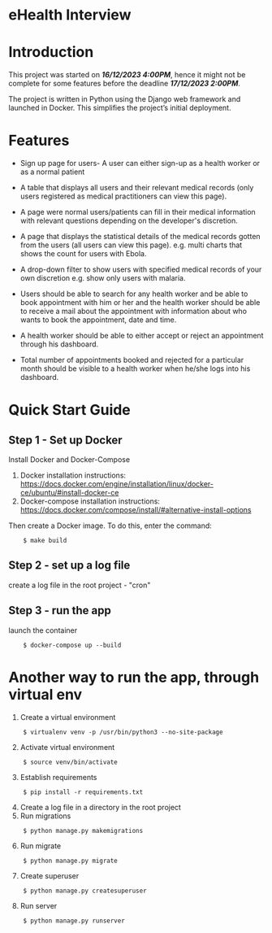 # eHealth Interview

# Introduction

This project was started on ***16/12/2023 4:00PM***, hence it might not be complete for some features before the deadline ***17/12/2023 2:00PM***.


The project is written in Python using the Django web framework and launched in Docker. This simplifies the project’s initial deployment.


# Features

- Sign up page for users- A user can either sign-up as a health worker or as a normal patient

- A table that displays all users and their relevant medical records (only users registered as medical practitioners can view this page).

- A page were normal users/patients can fill in their medical information with relevant questions depending on the developer's discretion.

- A page that displays the statistical details of the medical records gotten from the users (all users can view this page). e.g. multi charts that shows the count for users with Ebola.

- A drop-down filter to show users with specified medical records of your own discretion e.g. show only users with malaria.

- Users should be able to search for any health worker and be able to book appointment with him or her and the health worker should be able to receive a mail about the appointment with information about who wants to book the appointment, date and time.

- A health worker should be able to either accept or reject an appointment through his dashboard.

- Total number of appointments booked and rejected for a particular month should be visible to a health worker when he/she logs into his dashboard.


Quick Start Guide
=========

Step 1 - Set up Docker
------------------------

Install Docker and Docker-Compose

1. Docker installation instructions: https://docs.docker.com/engine/installation/linux/docker-ce/ubuntu/#install-docker-ce
2. Docker-compose installation instructions: https://docs.docker.com/compose/install/#alternative-install-options

Then create a Docker image. To do this, enter the command:
```
    $ make build
```

Step 2 - set up a log file
--------------------------
create a log file in the root project - "cron"

Step 3 - run the app
-------------------------
launch the container
```
    $ docker-compose up --build
```

# Another way to run the app, through virtual env

1. Create a virtual environment
```
    $ virtualenv venv -p /usr/bin/python3 --no-site-package
```
2. Activate virtual environment
```
    $ source venv/bin/activate
```
3. Establish requirements
```
    $ pip install -r requirements.txt
```
4. Create a log file in a directory in the root project
5. Run migrations
```
    $ python manage.py makemigrations
```
6. Run migrate
```
    $ python manage.py migrate
```
7. Create superuser
```
    $ python manage.py createsuperuser
```
8. Run server
```
    $ python manage.py runserver
```

